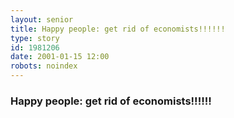 ```yaml
---
layout: senior
title: Happy people: get rid of economists!!!!!!
type: story
id: 1981206
date: 2001-01-15 12:00
robots: noindex
---
```


<h3>Happy people: get rid of economists!!!!!!</h3>